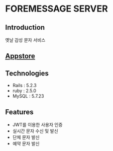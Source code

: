 # FOREMESSAGE SERVER

## Introduction

옛날 감성 문자 서비스

## [Appstore](https://apps.apple.com/kr/app/foremessage/id1463129451)

## Technologies
- Rails : 5.2.3
- ruby : 2.5.0
- MySQL : 5.7.23

## Features
- JWT를 이용한 사용자 인증
- 실시간 문자 수신 및 발신
- 단체 문자 발신
- 예약 문자 발신
